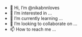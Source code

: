 - 👋 Hi, I’m @nikabnnloves
- 👀 I’m interested in ...
- 🌱 I’m currently learning ...
- 💞️ I’m looking to collaborate on ...
- 📫 How to reach me ...

<!---
nikabnnloves/nikabnnloves is a ✨ special ✨ repository because its `README.md` (this file) appears on your GitHub profile.
You can click the Preview link to take a look at your changes.
--->
